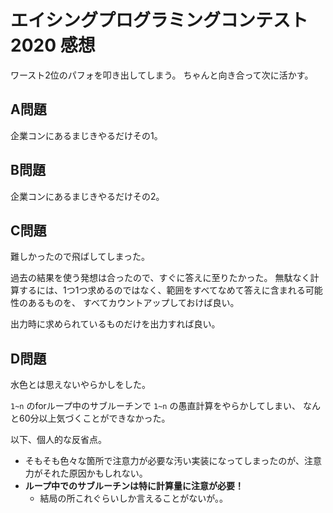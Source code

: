 # エイシングプログラミングコンテスト2020 感想

ワースト2位のパフォを叩き出してしまう。
ちゃんと向き合って次に活かす。

## A問題

企業コンにあるまじきやるだけその1。

## B問題

企業コンにあるまじきやるだけその2。

## C問題

難しかったので飛ばしてしまった。

過去の結果を使う発想は合ったので、すぐに答えに至りたかった。
無駄なく計算するには、1つ1つ求めるのではなく、範囲をすべてなめて答えに含まれる可能性のあるものを、
すべてカウントアップしておけば良い。

出力時に求められているものだけを出力すれば良い。

## D問題

水色とは思えないやらかしをした。

`1~n` のforループ中のサブルーチンで `1~n` の愚直計算をやらかしてしまい、
なんと60分以上気づくことができなかった。

以下、個人的な反省点。

- そもそも色々な箇所で注意力が必要な汚い実装になってしまったのが、注意力がそれた原因かもしれない。
- **ループ中でのサブルーチンは特に計算量に注意が必要！**
  - 結局の所これぐらいしか言えることがないが。。

